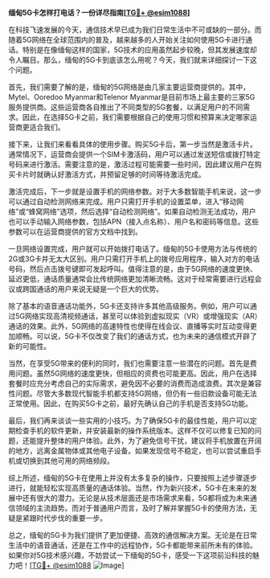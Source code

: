 **缅甸5G卡怎样打电话？一份详尽指南[[TG💪+ @esim1088](https://t.me/s/esim1088)]**

在科技飞速发展的今天，通信技术早已成为我们日常生活中不可或缺的一部分。而随着5G网络在全球范围内的普及，越来越多的人开始关注如何使用5G卡进行通话。特别是在像缅甸这样的国家，5G技术的应用虽然起步较晚，但其发展速度却令人瞩目。那么，缅甸的5G卡到底该怎么用呢？今天，我们就来详细探讨一下这个问题。

首先，我们需要了解的是，缅甸的5G网络是由几家主要运营商提供的。其中，Mytel、Ooredoo Myanmar和Telenor Myanmar是目前市场上最主要的三家5G服务提供商。这些运营商各自推出了不同类型的5G套餐，以满足用户的不同需求。因此，在选择5G卡之前，我们需要根据自己的使用习惯和预算来决定哪家运营商更适合我们。

接下来，让我们来看看具体的使用步骤。购买5G卡后，第一步当然是激活卡片。通常情况下，运营商会提供一个SIM卡激活码，用户可以通过发送短信或拨打特定号码来进行激活。需要注意的是，激活过程可能需要一些时间，因此建议用户在购买卡片时就确认好激活方式，并预留足够的时间等待激活完成。

激活完成后，下一步就是设置手机的网络参数。对于大多数智能手机来说，这一步可以通过自动检测网络来完成。用户只需打开手机的设置菜单，进入“移动网络”或“蜂窝网络”选项，然后选择“自动检测网络”。如果自动检测无法成功，用户也可以手动输入网络参数，包括APN（接入点名称）、用户名和密码等信息。这些参数可以在运营商提供的官方文档中找到。

一旦网络设置完成，用户就可以开始拨打电话了。缅甸的5G卡使用方法与传统的2G或3G卡并无太大区别。用户只需打开手机上的拨号应用程序，输入对方的电话号码，然后点击拨号键即可发起呼叫。值得注意的是，由于5G网络的速度更快、延迟更低，通话质量通常会比传统网络更加清晰流畅。这对于经常需要进行远程会议或跨国通话的用户来说无疑是一个巨大的优势。

除了基本的语音通话功能外，5G卡还支持许多其他高级服务。例如，用户可以通过5G网络实现高清视频通话，甚至可以体验到虚拟现实（VR）或增强现实（AR）通话的效果。此外，5G网络的高速特性也使得在线会议、直播等实时互动变得更加顺畅。可以说，5G卡不仅改变了我们的通话方式，也为未来的通信模式开辟了新的可能性。

当然，在享受5G带来的便利的同时，我们也需要注意一些潜在的问题。首先是费用问题。虽然5G网络的速度更快，但相应的资费也可能更高。因此，用户在选择套餐时应充分考虑自己的实际需求，避免因不必要的消费而造成浪费。其次是兼容性问题。尽管大多数现代智能手机都支持5G网络，但仍有一些旧款设备可能无法正常使用。因此，在购买5G卡之前，最好先确认自己的手机是否支持5G功能。

最后，我们再来谈谈一些实用的小技巧。为了确保5G卡的最佳性能，用户可以定期检查手机的软件更新，并安装最新的操作系统版本。这样不仅可以修复已知的问题，还能提升整体的用户体验。此外，为了避免信号干扰，建议将手机放置在开阔的地方，远离金属物体或其他电子设备。如果发现信号不稳定，也可以尝试重启手机或切换到其他可用的网络频段。

综上所述，缅甸的5G卡在使用上并没有太多复杂的操作，只要按照上述步骤逐步进行，就能轻松实现高质量的通话体验。当然，作为新兴技术，5G卡在未来的发展中还有很大的潜力。无论是从技术层面还是市场需求来看，5G都将成为未来通信领域的主流趋势。而对于普通用户而言，及时了解并掌握5G卡的使用方法，无疑是紧跟时代步伐的重要一步。

总之，缅甸的5G卡为我们提供了更加便捷、高效的通信解决方案。无论是在日常生活中的语音通话，还是在工作中的远程协作，5G卡都能带来前所未有的体验。如果你对5G技术感兴趣，不妨尝试一下缅甸的5G卡，感受一下这项前沿科技的魅力吧！[[TG💪+ @esim1088](https://t.me/s/esim1088) ![Image](https://i.postimg.cc/4NQfJmqS/Snipaste-2025-05-13-00-14-12.png)]